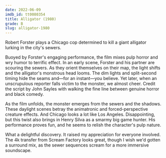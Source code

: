 ```yaml
---
date: 2022-06-09
imdb_id: tt0080354
title: Alligator (1980)
grade: B
slug: alligator-1980
---
```


Robert Forster plays a Chicago cop determined to kill a giant alligator lurking in the city's sewers.

<!-- end -->

Buoyed by Forster's engaging performance, the film mixes pulp horror and wry humor to terrific effect. In an early scene, Forster and his partner are scouring the sewers. As they orient themselves on their map, the light shifts and the alligator's monstrous head looms. The dim lights and split-second timing hide the seams and—for an instant—you believe. Yet later, when an unscrupulous reporter falls victim to the monster, we almost cheer. Credit the script by John Sayles with walking the fine line between genuine horror and black comedy.

As the film unfolds, the monster emerges from the sewers and the shadows. These daylight scenes betray the animatronic and forced-perspective creature effects. And Chicago looks a lot like Los Angeles. Disappointing, but this twist also brings in Henry Silva as a smarmy big game hunter. His performance proves fun, and he seems to relish the character's pulp nature.

What a delightful discovery. It raised my appreciation for everyone involved. The 4k transfer from Scream Factory looks great, though I wish we'd gotten a surround mix, as the sewer sequences scream for a more immersive soundscape.